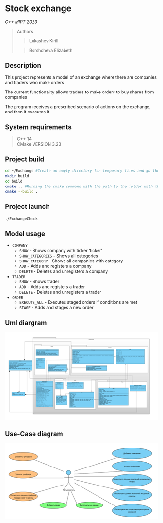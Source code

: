 # Stock exchange

*С++ MIPT 2023*

> Authors
>> Lukashev Kirill
>
>> Borshcheva Elizabeth

## Description

This project represents a model of an exchange where there are companies and traders who make orders

The current functionality allows traders to make orders to buy shares from companies

The program receives a prescribed scenario of actions on the exchange, and then it executes it

## System requirements

> C++ 14\
> CMake VERSION 3.23

## Project build
```bash
cd ~/Exchange #Create an empty directory for temporary files and go there
mkdir build
cd build
cmake .. #Running the cmake command with the path to the folder with the sources
cmake --build .
```

## Project launch
```bash
./ExchangeCheck
```

## Model usage
* `COMPANY`
    * `SHOW` - Shows company with ticker ‘ticker’
    * `SHOW_CATEGORIES` - Shows all categories
    * `SHOW_CATEGORY` - Shows all companies with category
    * `ADD` - Adds and registers a company
    * `DELETE` - Deletes and unregisters a company
* `TRADER`
    * `SHOW` - Shows trader
    * `ADD` - Adds and registers a trader
    * `DELETE` - Deletes and unregisters a trader
* `ORDER`
    * `EXECUTE_ALL` - Executes staged orders if conditions are met
    * `STAGE` - Adds and stages a new order

## Uml diargram
![](./StockExchange_UML.png)

## Use-Case diagram

![](./Use_case.png)